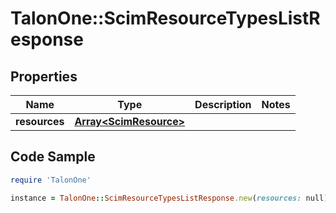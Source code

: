 # TalonOne::ScimResourceTypesListResponse

## Properties

Name | Type | Description | Notes
------------ | ------------- | ------------- | -------------
**resources** | [**Array&lt;ScimResource&gt;**](ScimResource.md) |  | 

## Code Sample

```ruby
require 'TalonOne'

instance = TalonOne::ScimResourceTypesListResponse.new(resources: null)
```


